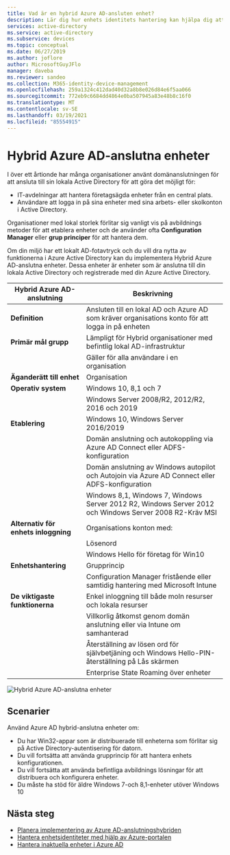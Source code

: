 ```yaml
---
title: Vad är en hybrid Azure AD-ansluten enhet?
description: Lär dig hur enhets identitets hantering kan hjälpa dig att hantera enheter som har åtkomst till resurser i din miljö.
services: active-directory
ms.service: active-directory
ms.subservice: devices
ms.topic: conceptual
ms.date: 06/27/2019
ms.author: joflore
author: MicrosoftGuyJFlo
manager: daveba
ms.reviewer: sandeo
ms.collection: M365-identity-device-management
ms.openlocfilehash: 259a1324c412dad40d32a8b8e026d84e6f5aa066
ms.sourcegitcommit: 772eb9c6684dd4864e0ba507945a83e48b8c16f0
ms.translationtype: MT
ms.contentlocale: sv-SE
ms.lasthandoff: 03/19/2021
ms.locfileid: "85554915"
---
```

# <a name="hybrid-azure-ad-joined-devices"></a>Hybrid Azure AD-anslutna enheter

I över ett årtionde har många organisationer använt domänanslutningen för att ansluta till sin lokala Active Directory för att göra det möjligt för:

- IT-avdelningar att hantera företagsägda enheter från en central plats.
- Användare att logga in på sina enheter med sina arbets- eller skolkonton i Active Directory.

Organisationer med lokal storlek förlitar sig vanligt vis på avbildnings metoder för att etablera enheter och de använder ofta **Configuration Manager** eller **grup principer** för att hantera dem.

Om din miljö har ett lokalt AD-fotavtryck och du vill dra nytta av funktionerna i Azure Active Directory kan du implementera Hybrid Azure AD-anslutna enheter. Dessa enheter är enheter som är anslutna till din lokala Active Directory och registrerade med din Azure Active Directory.

| Hybrid Azure AD-anslutning | Beskrivning |
| --- | --- |
| **Definition** | Ansluten till en lokal AD och Azure AD som kräver organisations konto för att logga in på enheten |
| **Primär mål grupp** | Lämpligt för Hybrid organisationer med befintlig lokal AD-infrastruktur |
|   | Gäller för alla användare i en organisation |
| **Äganderätt till enhet** | Organisation |
| **Operativ system** | Windows 10, 8,1 och 7 |
|   | Windows Server 2008/R2, 2012/R2, 2016 och 2019 |
| **Etablering** | Windows 10, Windows Server 2016/2019 |
|   | Domän anslutning och autokoppling via Azure AD Connect eller ADFS-konfiguration |
|   | Domän anslutning av Windows autopilot och Autojoin via Azure AD Connect eller ADFS-konfiguration |
|   | Windows 8,1, Windows 7, Windows Server 2012 R2, Windows Server 2012 och Windows Server 2008 R2-Kräv MSI |
| **Alternativ för enhets inloggning** | Organisations konton med: |
|   | Lösenord |
|   | Windows Hello för företag för Win10 |
| **Enhetshantering** | Grupprincip |
|   | Configuration Manager fristående eller samtidig hantering med Microsoft Intune |
| **De viktigaste funktionerna** | Enkel inloggning till både moln resurser och lokala resurser |
|   | Villkorlig åtkomst genom domän anslutning eller via Intune om samhanterad |
|   | Återställning av lösen ord för självbetjäning och Windows Hello-PIN-återställning på Lås skärmen |
|   | Enterprise State Roaming över enheter |

![Hybrid Azure AD-anslutna enheter](./media/concept-azure-ad-join-hybrid/azure-ad-hybrid-joined-device.png)

## <a name="scenarios"></a>Scenarier

Använd Azure AD hybrid-anslutna enheter om:

- Du har Win32-appar som är distribuerade till enheterna som förlitar sig på Active Directory-autentisering för datorn.
- Du vill fortsätta att använda grupprincip för att hantera enhets konfigurationen.
- Du vill fortsätta att använda befintliga avbildnings lösningar för att distribuera och konfigurera enheter.
- Du måste ha stöd för äldre Windows 7-och 8,1-enheter utöver Windows 10

## <a name="next-steps"></a>Nästa steg

- [Planera implementering av Azure AD-anslutningshybriden](hybrid-azuread-join-plan.md)
- [Hantera enhetsidentiteter med hjälp av Azure-portalen](device-management-azure-portal.md)
- [Hantera inaktuella enheter i Azure AD](manage-stale-devices.md)
